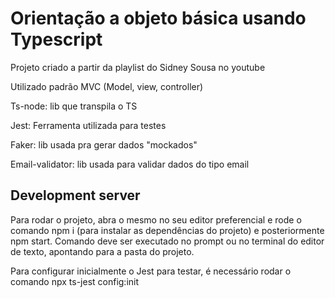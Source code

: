 # Orientação a objeto básica usando Typescript
 
Projeto criado a partir da playlist do Sidney Sousa no youtube

Utilizado padrão MVC (Model, view, controller)

Ts-node: lib que transpila o TS

Jest: Ferramenta utilizada para testes

Faker: lib usada pra gerar dados "mockados"

Email-validator: lib usada para validar dados do tipo email

## Development server

Para rodar o projeto, abra o mesmo no seu editor preferencial e rode o comando npm i (para instalar as dependências do projeto) e posteriormente npm start. Comando deve ser executado no prompt ou no terminal do editor de texto, apontando para a pasta do projeto.

Para configurar inicialmente o Jest para testar, é necessário rodar o comando npx ts-jest config:init
